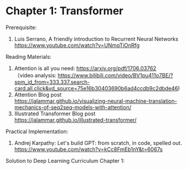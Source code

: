 # Chapter 1: Transformer

Prerequisite:
1. Luis Serrano, A friendly introduction to Recurrent Neural Networks <br>
   https://www.youtube.com/watch?v=UNmqTiOnRfg

Reading Materials:
1. Attention is all you need: https://arxiv.org/pdf/1706.03762 <br>
（video analysis: https://www.bilibili.com/video/BV1pu411o7BE/?spm_id_from=333.337.search-card.all.click&vd_source=75e16b30403690b6ad4ccdb9c2dbde46)
2. Attention Blog post <br>
   https://jalammar.github.io/visualizing-neural-machine-translation-mechanics-of-seq2seq-models-with-attention/
3. Illustrated Transformer Blog post <br>
    https://jalammar.github.io/illustrated-transformer/

Practical Implementation:
1. Andrej Karpathy: Let's build GPT: from scratch, in code, spelled out. <br>
 https://www.youtube.com/watch?v=kCc8FmEb1nY&t=6067s
 
 Solution to Deep Learning Curriculum Chapter 1:
 

